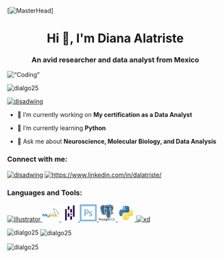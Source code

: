 [![MasterHead](https://www.canva.com/design/DAFrOnAJ-nI/nESdZpg3jGn0iu_Hf1d35g/view?utm_content=DAFrOnAJ-nI&utm_campaign=designshare&utm_medium=link&utm_source=publishsharelink)]
<h1 align="center">Hi 👋, I'm Diana Alatriste</h1>
<h3 align="center">An avid researcher and data analyst from Mexico</h3>
<img align=“right” alt=“Coding” width=“400” src=“https://cdn.dribbble.com/users/20368/screenshots/4012238/data_scene.gif”>

<p align="left"> <img src="https://komarev.com/ghpvc/?username=dialgo25&label=Profile%20views&color=0e75b6&style=flat" alt="dialgo25" /> </p>

<p align="left"> <a href="https://twitter.com/disadwing" target="blank"><img src="https://img.shields.io/twitter/follow/disadwing?logo=twitter&style=for-the-badge" alt="disadwing" /></a> </p>

- 🔭 I’m currently working on **My certification as a Data Analyst**

- 🌱 I’m currently learning **Python**

- 💬 Ask me about **Neuroscience, Molecular Biology, and Data Analysis**

<h3 align="left">Connect with me:</h3>
<p align="left">
<a href="https://twitter.com/disadwing" target="blank"><img align="center" src="https://raw.githubusercontent.com/rahuldkjain/github-profile-readme-generator/master/src/images/icons/Social/twitter.svg" alt="disadwing" height="30" width="40" /></a>
<a href="https://linkedin.com/in/https://www.linkedin.com/in/dalatriste/" target="blank"><img align="center" src="https://raw.githubusercontent.com/rahuldkjain/github-profile-readme-generator/master/src/images/icons/Social/linked-in-alt.svg" alt="https://www.linkedin.com/in/dalatriste/" height="30" width="40" /></a>
</p>

<h3 align="left">Languages and Tools:</h3>
<p align="left"> <a href="https://www.adobe.com/in/products/illustrator.html" target="_blank" rel="noreferrer"> <img src="https://www.vectorlogo.zone/logos/adobe_illustrator/adobe_illustrator-icon.svg" alt="illustrator" width="40" height="40"/> </a> <a href="https://www.mysql.com/" target="_blank" rel="noreferrer"> <img src="https://raw.githubusercontent.com/devicons/devicon/master/icons/mysql/mysql-original-wordmark.svg" alt="mysql" width="40" height="40"/> </a> <a href="https://pandas.pydata.org/" target="_blank" rel="noreferrer"> <img src="https://raw.githubusercontent.com/devicons/devicon/2ae2a900d2f041da66e950e4d48052658d850630/icons/pandas/pandas-original.svg" alt="pandas" width="40" height="40"/> </a> <a href="https://www.photoshop.com/en" target="_blank" rel="noreferrer"> <img src="https://raw.githubusercontent.com/devicons/devicon/master/icons/photoshop/photoshop-line.svg" alt="photoshop" width="40" height="40"/> </a> <a href="https://www.postgresql.org" target="_blank" rel="noreferrer"> <img src="https://raw.githubusercontent.com/devicons/devicon/master/icons/postgresql/postgresql-original-wordmark.svg" alt="postgresql" width="40" height="40"/> </a> <a href="https://www.python.org" target="_blank" rel="noreferrer"> <img src="https://raw.githubusercontent.com/devicons/devicon/master/icons/python/python-original.svg" alt="python" width="40" height="40"/> </a> <a href="https://www.adobe.com/products/xd.html" target="_blank" rel="noreferrer"> <img src="https://cdn.worldvectorlogo.com/logos/adobe-xd.svg" alt="xd" width="40" height="40"/> </a> </p>

<p><img align="left" src="https://github-readme-stats.vercel.app/api/top-langs?username=dialgo25&show_icons=true&locale=en&layout=compact" alt="dialgo25" /></p>

<p>&nbsp;<img align="center" src="https://github-readme-stats.vercel.app/api?username=dialgo25&show_icons=true&locale=en" alt="dialgo25" /></p>

<p><img align="center" src="https://github-readme-streak-stats.herokuapp.com/?user=dialgo25&" alt="dialgo25" /></p>
